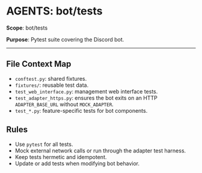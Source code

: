 # AGENTS: bot/tests

**Scope**: bot/tests

**Purpose**: Pytest suite covering the Discord bot.

---

## File Context Map
- `conftest.py`: shared fixtures.
- `fixtures/`: reusable test data.
- `test_web_interface.py`: management web interface tests.
- `test_adapter_https.py`: ensures the bot exits on an HTTP `ADAPTER_BASE_URL` without `MOCK_ADAPTER`.
- `test_*.py`: feature-specific tests for bot components.

## Rules
- Use `pytest` for all tests.
- Mock external network calls or run through the adapter test harness.
- Keep tests hermetic and idempotent.
- Update or add tests when modifying bot behavior.
